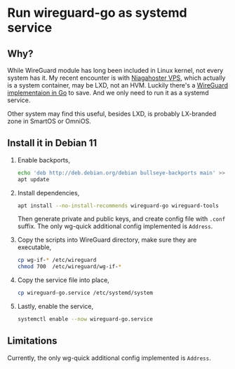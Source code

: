 #   Run wireguard-go as systemd service

##  Why?

While WireGuard module has long been included in Linux kernel,
not every system has it.
My recent encounter is with [Niagahoster VPS](https://www.niagahoster.co.id/cloud-vps-hosting),
which actually is a system container,
may be LXD,
not an HVM.
Luckily there's a [WireGuard implementaion in Go](https://github.com/WireGuard/wireguard-go) to save.
And we only need to run it as a systemd service.

Other system may find this useful,
besides LXD,
is probably LX-branded zone in SmartOS or OmniOS.

##  Install it in Debian 11

1.  Enable backports,

    ```bash
    echo 'deb http://deb.debian.org/debian bullseye-backports main' >> /etc/apt/sources.list
    apt update
    ```

2.  Install dependencies,

    ```bash
    apt install --no-install-recommends wireguard-go wireguard-tools
    ```

    Then generate private and public keys, and create config file with `.conf` suffix.
    The only wg-quick additional config implemented is `Address`.

3.  Copy the scripts into WireGuard directory, make sure they are executable,

    ```bash
    cp wg-if-* /etc/wireguard
    chmod 700  /etc/wireguard/wg-if-*
    ```

4.  Copy the service file into place,

    ```bash
    cp wireguard-go.service /etc/systemd/system
    ```

5.  Lastly, enable the service,

    ```bash
    systemctl enable --now wireguard-go.service
    ```

##  Limitations

Currently, the only wg-quick additional config implemented is `Address`.


